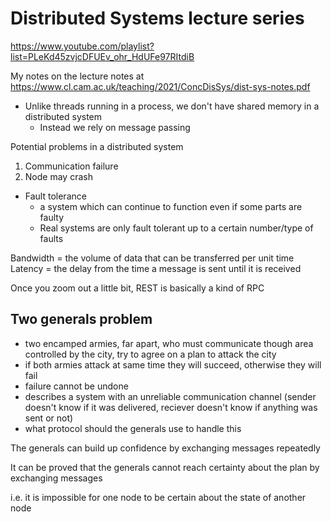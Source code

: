 # Distributed Systems lecture series

https://www.youtube.com/playlist?list=PLeKd45zvjcDFUEv_ohr_HdUFe97RItdiB


My notes on the lecture notes at https://www.cl.cam.ac.uk/teaching/2021/ConcDisSys/dist-sys-notes.pdf

* Unlike threads running in a process, we don't have shared memory in a distributed system
    * Instead we rely on message passing


Potential problems in a distributed system

1. Communication failure
2. Node may crash


* Fault tolerance
    * a system which can continue to function even if some parts are faulty
    * Real systems are only fault tolerant up to a certain number/type of faults


Bandwidth = the volume of data that can be transferred per unit time
Latency = the delay from the time a message is sent until it is received


Once you zoom out a little bit, REST is basically a kind of RPC


## Two generals problem

* two encamped armies, far apart, who must communicate though area controlled by the city, try to agree on a plan to attack the city
* if both armies attack at same time they will succeed, otherwise they will fail
* failure cannot be undone
* describes a system with an unreliable communication channel (sender doesn't know if it was delivered, reciever doesn't know if anything was sent or not)
* what protocol should the generals use to handle this

The generals can build up confidence by exchanging messages repeatedly

It can be proved that the generals cannot reach certainty about the plan by exchanging messages

i.e. it is impossible for one node to be certain about the state of another node
